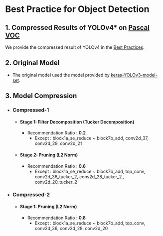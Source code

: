 # Best Practice for Object Detection

## 1. Compressed Results of YOLOv4* on [Pascal VOC](http://host.robots.ox.ac.uk/pascal/VOC)

<!-- |     Type      |  mAP@IoU=0.5  |    FLOPs (M)     |  Params (M)   | Model Size (MB) |              Download Link               |
| :-----------: | :-----------: | :--------------: | :-----------: | :-------------: | :--------------------------------------: |
|   Original    |     82.22     |     61871.82     |     65.32     |     262.90      | [Link](https://netspresso-compression-toolkit-public.s3.ap-northeast-2.amazonaws.com/model_zoo/keras/pascal_voc/yolov4_efficientnetb1_original.h5) |
| NPTK-Simple 1 | 87.23 (+5.01) | 11459.69 (5.4x)  | 10.59 (6.17x) |  44.12 (5.96x)  | [Link](https://netspresso-compression-toolkit-public.s3.ap-northeast-2.amazonaws.com/model_zoo/keras/pascal_voc/yolov4_efficientnetb1_fd_p.h5) |
| NPTK-Simple 2 | 87.91 (+5.69) | 14442.96 (4.28x) | 10.71 (6.1x)  |  44.36 (5.93x)  | [Link](https://netspresso-compression-toolkit-public.s3.ap-northeast-2.amazonaws.com/model_zoo/keras/pascal_voc/yolov4_efficientnetb1_p.h5) | -->
We provide the compressed result of YOLOv4 in the [Best Practices](https://github.com/Nota-NetsPresso/NetsPresso-Model-Compressor-ModelZoo/tree/main/best_practices#tf-keras-1).


## 2. Original Model

- The original model used the model provided by [keras-YOLOv3-model-set](https://github.com/david8862/keras-YOLOv3-model-set).



## 3. Model Compression

- ### Compressed-1

  - #### Stage 1: Filter Decomposition (Tucker Decomposition)

    - Recommendation Ratio : **0.2**
      - Except : block1a_se_reduce ~ block7b_add, conv2d_37, conv2d_29, conv2d_21

  - #### Stage 2: Pruning (L2 Norm)

    - Recommendation Ratio : **0.6**
      - Except : block1a_se_reduce ~ block7b_add, top_conv, conv2d_36_tucker_2, conv2d_28_tucker_2 , conv2d_20_tucker_2


- ### Compressed-2

  - #### Stage 1: Pruning (L2 Norm)

    - Recommendation Ratio : **0.8**
      - Except : block1a_se_reduce ~ block7b_add, top_conv, conv2d_36, conv2d_28, conv2d_20
